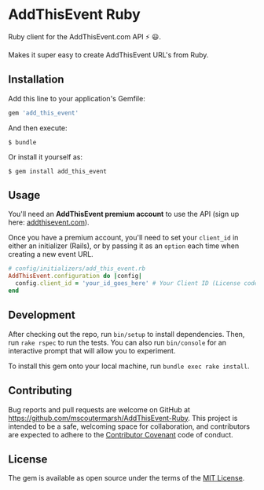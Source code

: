 # AddThisEvent Ruby

Ruby client for the AddThisEvent.com API :zap: :smiley:.

Makes it super easy to create AddThisEvent URL's from Ruby.

## Installation

Add this line to your application's Gemfile:

```ruby
gem 'add_this_event'
```

And then execute:

    $ bundle

Or install it yourself as:

    $ gem install add_this_event

## Usage

You'll need an **AddThisEvent premium account** to use the API (sign up here: [addthisevent.com](https://addthisevent.com)). 

Once you have a premium account, you'll need to set your `client_id` in either an initializer (Rails), or by passing it as an `option` each time when creating a new event URL.
```Ruby
# config/initializers/add_this_event.rb
AddThisEvent.configuration do |config|
  config.client_id = 'your_id_goes_here' # Your Client ID (License code) is available here: https://addthisevent.com/account/
end
```

## Development

After checking out the repo, run `bin/setup` to install dependencies. Then, run `rake rspec` to run the tests. You can also run `bin/console` for an interactive prompt that will allow you to experiment.

To install this gem onto your local machine, run `bundle exec rake install`.

## Contributing

Bug reports and pull requests are welcome on GitHub at https://github.com/mscoutermarsh/AddThisEvent-Ruby. This project is intended to be a safe, welcoming space for collaboration, and contributors are expected to adhere to the [Contributor Covenant](contributor-covenant.org) code of conduct.


## License

The gem is available as open source under the terms of the [MIT License](http://opensource.org/licenses/MIT).

